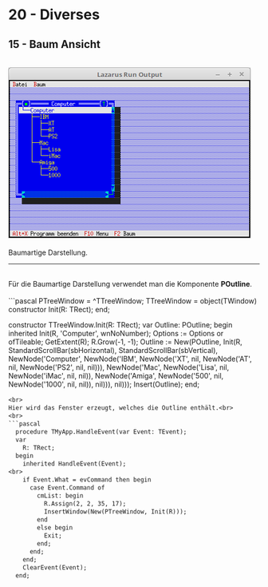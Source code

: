 # 20 - Diverses
## 15 - Baum Ansicht
<br>
<img src="image.png" alt="Selfhtml"><br><br>
Baumartige Darstellung.<br>
<hr><br>
Für die Baumartige Darstellung verwendet man die Komponente <b>POutline</b>.<br>
<br>
```pascal
  PTreeWindow = ^TTreeWindow;
  TTreeWindow = object(TWindow)
    constructor Init(R: TRect);
  end;
<br>

  constructor TTreeWindow.Init(R: TRect);
  var
    Outline: POutline;
  begin
    inherited Init(R, 'Computer', wnNoNumber);
    Options := Options or ofTileable;
    GetExtent(R);
    R.Grow(-1, -1);
    Outline := New(POutline, Init(R, StandardScrollBar(sbHorizontal), StandardScrollBar(sbVertical),
      NewNode('Computer',
        NewNode('IBM',
          NewNode('XT', nil,
          NewNode('AT', nil,
          NewNode('PS2', nil, nil))),
        NewNode('Mac',
          NewNode('Lisa', nil,
          NewNode('iMac', nil, nil)),
        NewNode('Amiga',
          NewNode('500', nil,
          NewNode('1000', nil, nil)), nil))), nil)));
    Insert(Outline);
  end;
```
<br>
Hier wird das Fenster erzeugt, welches die Outline enthält.<br>
<br>
```pascal
  procedure TMyApp.HandleEvent(var Event: TEvent);
  var
    R: TRect;
  begin
    inherited HandleEvent(Event);
<br>
    if Event.What = evCommand then begin
      case Event.Command of
        cmList: begin
          R.Assign(2, 2, 35, 17);
          InsertWindow(New(PTreeWindow, Init(R)));
        end
        else begin
          Exit;
        end;
      end;
    end;
    ClearEvent(Event);
  end;
```
<br>

